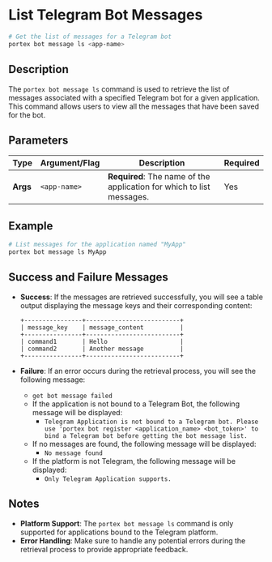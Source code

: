 # List Telegram Bot Messages

```bash
# Get the list of messages for a Telegram bot
portex bot message ls <app-name>
```

## Description

The `portex bot message ls` command is used to retrieve the list of messages associated with a specified Telegram bot for a given application. This command allows users to view all the messages that have been saved for the bot.

## Parameters

| Type     | Argument/Flag | Description                                                           | Required |
| -------- | ------------- | --------------------------------------------------------------------- | -------- |
| **Args** | `<app-name>`  | **Required**: The name of the application for which to list messages. | Yes      |

## Example

```bash
# List messages for the application named "MyApp"
portex bot message ls MyApp
```

## Success and Failure Messages

- **Success**: If the messages are retrieved successfully, you will see a table output displaying the message keys and their corresponding content:

  ```
  +----------------+--------------------------+
  | message_key    | message_content          |
  +----------------+--------------------------+
  | command1       | Hello                    |
  | command2       | Another message          |
  +----------------+--------------------------+
  ```

- **Failure**: If an error occurs during the retrieval process, you will see the following message:
  - `get bot message failed`
  - If the application is not bound to a Telegram Bot, the following message will be displayed:
    - `Telegram Application is not bound to a Telegram bot. Please use 'portex bot register <application_name> <bot_token>' to bind a Telegram bot before getting the bot message list.`
  - If no messages are found, the following message will be displayed:
    - `No message found`
  - If the platform is not Telegram, the following message will be displayed:
    - `Only Telegram Application supports.`

## Notes

- **Platform Support**: The `portex bot message ls` command is only supported for applications bound to the Telegram platform.
- **Error Handling**: Make sure to handle any potential errors during the retrieval process to provide appropriate feedback.
